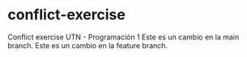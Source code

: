 # conflict-exercise

Conflict exercise UTN - Programación 1
Este es un cambio en la main branch.
Este es un cambio en la feature branch.
